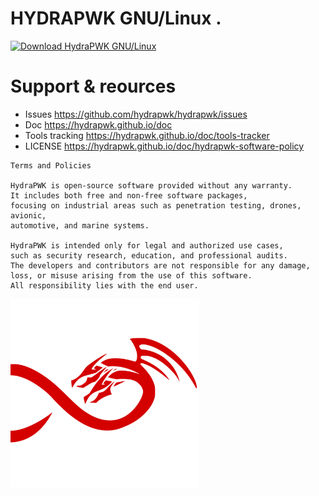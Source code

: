 # HYDRAPWK GNU/Linux .

[![Download HydraPWK GNU/Linux](https://img.shields.io/sourceforge/dm/hydrapwk-gnu-linux.svg)](https://sourceforge.net/projects/hydrapwk-gnu-linux/files/latest/download)



# Support & reources

 - Issues https://github.com/hydrapwk/hydrapwk/issues
 - Doc https://hydrapwk.github.io/doc
 - Tools tracking https://hydrapwk.github.io/doc/tools-tracker
 - LICENSE https://hydrapwk.github.io/doc/hydrapwk-software-policy


```
Terms and Policies

HydraPWK is open-source software provided without any warranty. 
It includes both free and non-free software packages, 
focusing on industrial areas such as penetration testing, drones, avionic, 
automotive, and marine systems. 

HydraPWK is intended only for legal and authorized use cases, 
such as security research, education, and professional audits. 
The developers and contributors are not responsible for any damage, 
loss, or misuse arising from the use of this software. 
All responsibility lies with the end user.
```
<img src="/graphics/hydrapwk-emblem-nocircle.png" style=" width: 60%;">

